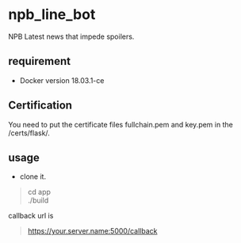 # npb_line_bot


NPB Latest news that impede spoilers.

## requirement
+ Docker version 18.03.1-ce

## Certification
You need to put the certificate files fullchain.pem and key.pem in the /certs/flask/.

## usage

+ clone it.
> cd app  
> ./build

callback url is 
> https://your.server.name:5000/callback

